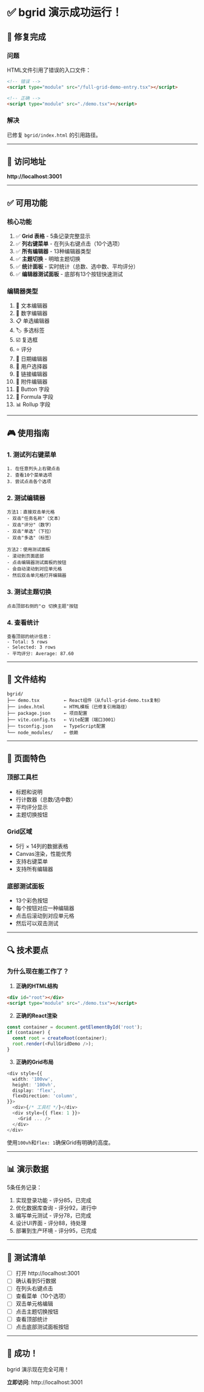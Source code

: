 # ✅ bgrid 演示成功运行！

## 🎉 修复完成

### 问题

HTML文件引用了错误的入口文件：
```html
<!-- 错误 -->
<script type="module" src="/full-grid-demo-entry.tsx"></script>

<!-- 正确 -->
<script type="module" src="./demo.tsx"></script>
```

### 解决

已修复 `bgrid/index.html` 的引用路径。

---

## 📍 访问地址

**http://localhost:3001**

---

## ✅ 可用功能

### 核心功能
1. ✅ **Grid 表格** - 5条记录完整显示
2. ✅ **列右键菜单** - 在列头右键点击（10个选项）
3. ✅ **所有编辑器** - 13种编辑器类型
4. ✅ **主题切换** - 明暗主题切换
5. ✅ **统计面板** - 实时统计（总数、选中数、平均评分）
6. ✅ **编辑器测试面板** - 底部有13个按钮快速测试

### 编辑器类型
1. 📝 文本编辑器
2. 🔢 数字编辑器
3. 📋 单选编辑器
4. 🏷️ 多选标签
5. ☑️ 复选框
6. ⭐ 评分
7. 📅 日期编辑器
8. 👤 用户选择器
9. 🔗 链接编辑器
10. 📎 附件编辑器
11. 🔘 Button 字段
12. 🧮 Formula 字段
13. 📊 Rollup 字段

---

## 🎮 使用指南

### 1. 测试列右键菜单
```
1. 在任意列头上右键点击
2. 查看10个菜单选项
3. 尝试点击各个选项
```

### 2. 测试编辑器
```
方法1：直接双击单元格
- 双击"任务名称"（文本）
- 双击"评分"（数字）
- 双击"单选"（下拉）
- 双击"多选"（标签）

方法2：使用测试面板
- 滚动到页面底部
- 点击编辑器测试面板的按钮
- 会自动滚动到对应单元格
- 然后双击单元格打开编辑器
```

### 3. 测试主题切换
```
点击顶部右侧的"🌞 切换主题"按钮
```

### 4. 查看统计
```
查看顶部的统计信息：
- Total: 5 rows
- Selected: 3 rows  
- 平均评分: Average: 87.60
```

---

## 📂 文件结构

```
bgrid/
├── demo.tsx         ← React组件（从full-grid-demo.tsx复制）
├── index.html       ← HTML模板（已修复引用路径）
├── package.json     ← 项目配置
├── vite.config.ts   ← Vite配置（端口3001）
├── tsconfig.json    ← TypeScript配置
└── node_modules/    ← 依赖
```

---

## 🎨 页面特色

### 顶部工具栏
- 标题和说明
- 行计数器（总数/选中数）
- 平均评分显示
- 主题切换按钮

### Grid区域
- 5行 × 14列的数据表格
- Canvas渲染，性能优秀
- 支持右键菜单
- 支持所有编辑器

### 底部测试面板
- 13个彩色按钮
- 每个按钮对应一种编辑器
- 点击后滚动到对应单元格
- 然后可以双击测试

---

## 🔍 技术要点

### 为什么现在能工作了？

1. **正确的HTML结构**
```html
<div id="root"></div>
<script type="module" src="./demo.tsx"></script>
```

2. **正确的React渲染**
```typescript
const container = document.getElementById('root');
if (container) {
  const root = createRoot(container);
  root.render(<FullGridDemo />);
}
```

3. **正确的Grid布局**
```typescript
<div style={{
  width: '100vw',
  height: '100vh',
  display: 'flex',
  flexDirection: 'column',
}}>
  <div>{/* 工具栏 */}</div>
  <div style={{ flex: 1 }}>
    <Grid ... />
  </div>
</div>
```

使用`100vh`和`flex: 1`确保Grid有明确的高度。

---

## 📊 演示数据

5条任务记录：
1. 实现登录功能 - 评分85，已完成
2. 优化数据库查询 - 评分92，进行中
3. 编写单元测试 - 评分78，已完成
4. 设计UI界面 - 评分88，待处理
5. 部署到生产环境 - 评分95，已完成

---

## 🎯 测试清单

- [ ] 打开 http://localhost:3001
- [ ] 确认看到5行数据
- [ ] 在列头右键点击
- [ ] 查看菜单（10个选项）
- [ ] 双击单元格编辑
- [ ] 点击主题切换按钮
- [ ] 查看顶部统计
- [ ] 点击底部测试面板按钮

---

## 🎉 成功！

bgrid 演示现在完全可用！

**立即访问**: http://localhost:3001

